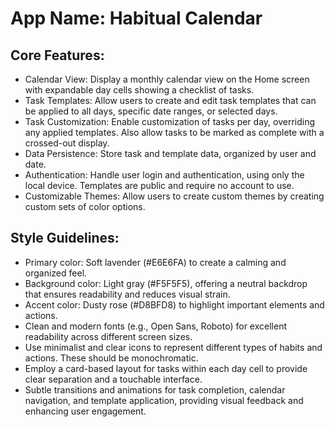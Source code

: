 # **App Name**: Habitual Calendar

## Core Features:

- Calendar View: Display a monthly calendar view on the Home screen with expandable day cells showing a checklist of tasks.
- Task Templates: Allow users to create and edit task templates that can be applied to all days, specific date ranges, or selected days.
- Task Customization: Enable customization of tasks per day, overriding any applied templates. Also allow tasks to be marked as complete with a crossed-out display.
- Data Persistence: Store task and template data, organized by user and date.
- Authentication: Handle user login and authentication, using only the local device. Templates are public and require no account to use.
- Customizable Themes: Allow users to create custom themes by creating custom sets of color options.

## Style Guidelines:

- Primary color: Soft lavender (#E6E6FA) to create a calming and organized feel.
- Background color: Light gray (#F5F5F5), offering a neutral backdrop that ensures readability and reduces visual strain.
- Accent color: Dusty rose (#D8BFD8) to highlight important elements and actions.
- Clean and modern fonts (e.g., Open Sans, Roboto) for excellent readability across different screen sizes.
- Use minimalist and clear icons to represent different types of habits and actions. These should be monochromatic.
- Employ a card-based layout for tasks within each day cell to provide clear separation and a touchable interface.
- Subtle transitions and animations for task completion, calendar navigation, and template application, providing visual feedback and enhancing user engagement.
